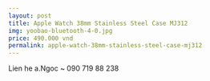 ```yaml
---
layout: post
title: Apple Watch 38mm Stainless Steel Case MJ312
img: yoobao-bluetooth-4-0.jpg
price: 490.000 vnd
permalink: apple-watch-38mm-stainless-steel-case-mj312
---
```

Lien he a.Ngoc ~ 090 719 88 238

